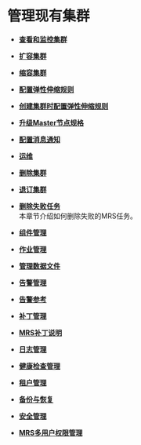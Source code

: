 # 管理现有集群<a name="ZH-CN_TOPIC_0173178373"></a>

-   **[查看和监控集群](查看和监控集群.md)**  

-   **[扩容集群](扩容集群.md)**  

-   **[缩容集群](缩容集群.md)**  

-   **[配置弹性伸缩规则](配置弹性伸缩规则.md)**  

-   **[创建集群时配置弹性伸缩规则](创建集群时配置弹性伸缩规则.md)**  

-   **[升级Master节点规格](升级Master节点规格.md)**  

-   **[配置消息通知](配置消息通知.md)**  

-   **[运维](运维.md)**  

-   **[删除集群](删除集群.md)**  

-   **[退订集群](退订集群.md)**  

-   **[删除失败任务](删除失败任务.md)**  
本章节介绍如何删除失败的MRS任务。
-   **[组件管理](组件管理.md)**  

-   **[作业管理](作业管理.md)**  

-   **[管理数据文件](管理数据文件.md)**  

-   **[告警管理](告警管理.md)**  

-   **[告警参考](告警参考.md)**  

-   **[补丁管理](补丁管理.md)**  

-   **[MRS补丁说明](MRS补丁说明.md)**  

-   **[日志管理](日志管理.md)**  

-   **[健康检查管理](健康检查管理.md)**  

-   **[租户管理](租户管理.md)**  

-   **[备份与恢复](备份与恢复.md)**  

-   **[安全管理](安全管理.md)**  

-   **[MRS多用户权限管理](MRS多用户权限管理.md)**  


